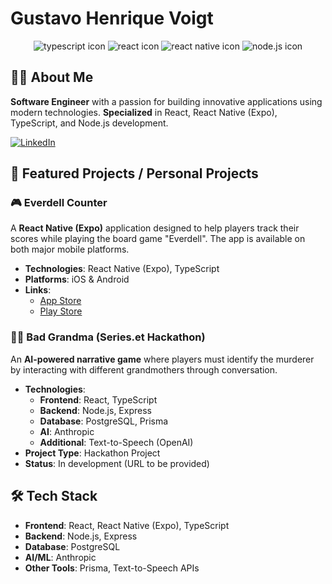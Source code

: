# Gustavo Henrique Voigt

<div align="center">
  <img src="https://img.shields.io/badge/TypeScript-007ACC?style=for-the-badge&logo=typescript&logoColor=white" alt="typescript icon" />
  <img src="https://img.shields.io/badge/React-20232A?style=for-the-badge&logo=react&logoColor=61DAFB" alt="react icon" />
  <img src="https://img.shields.io/badge/React_Native-20232A?style=for-the-badge&logo=react&logoColor=61DAFB" alt="react native icon" />
  <img src="https://img.shields.io/badge/Node.js-43853D?style=for-the-badge&logo=node.js&logoColor=white" alt="node.js icon" />
</div>

## 👨‍💻 About Me

**Software Engineer** with a passion for building innovative applications using modern technologies. **Specialized** in React, React Native (Expo), TypeScript, and Node.js development.

[![LinkedIn](https://img.shields.io/badge/LinkedIn-0077B5?style=for-the-badge&logo=linkedin&logoColor=white)](https://br.linkedin.com/in/gustavo-voigt-129406106)

## 🚀 Featured Projects / Personal Projects

### 🎮 Everdell Counter
A **React Native (Expo)** application designed to help players track their scores while playing the board game "Everdell". The app is available on both major mobile platforms.

- **Technologies**: React Native (Expo), TypeScript
- **Platforms**: iOS & Android
- **Links**:
  - [App Store](https://apps.apple.com/br/app/everdell-score/id6740638555)
  - [Play Store](https://play.google.com/store/apps/details?id=com.voigtitos.everdellcounter)

### 🕵️‍♂️ Bad Grandma (Series.et Hackathon)
An **AI-powered narrative game** where players must identify the murderer by interacting with different grandmothers through conversation.

- **Technologies**: 
  - **Frontend**: React, TypeScript
  - **Backend**: Node.js, Express
  - **Database**: PostgreSQL, Prisma
  - **AI**: Anthropic
  - **Additional**: Text-to-Speech (OpenAI)
- **Project Type**: Hackathon Project
- **Status**: In development (URL to be provided)

## 🛠️ Tech Stack

- **Frontend**: React, React Native (Expo), TypeScript
- **Backend**: Node.js, Express
- **Database**: PostgreSQL
- **AI/ML**: Anthropic
- **Other Tools**: Prisma, Text-to-Speech APIs

